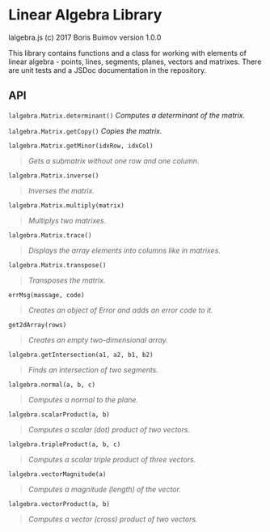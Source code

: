 # Linear Algebra Library
lalgebra.js (c) 2017 Boris Buimov
version 1.0.0

This library contains functions and a class for working with elements of linear algebra - points, lines, segments, planes, vectors and matrixes.
There are unit tests and a JSDoc documentation in the repository.

## API

``` lalgebra.Matrix.determinant() ```
  *Computes a determinant of the matrix.*

``` lalgebra.Matrix.getCopy() ```
  *Copies the matrix.*

``` lalgebra.Matrix.getMinor(idxRow, idxCol) ```
> *Gets a submatrix without one row and one column.*

``` lalgebra.Matrix.inverse() ```
> *Inverses the matrix.*

``` lalgebra.Matrix.multiply(matrix) ```
> *Multiplys two matrixes.*

``` lalgebra.Matrix.trace() ```
> *Displays the array elements into columns like in matrixes.*

``` lalgebra.Matrix.transpose() ```
> *Transposes the matrix.*

``` errMsg(massage, code) ```
> *Creates an object of Error and adds an error code to it.*

``` get2dArray(rows) ```
> *Creates an empty two-dimensional array.*

``` lalgebra.getIntersection(a1, a2, b1, b2) ```
> *Finds an intersection of two segments.*

``` lalgebra.normal(a, b, c) ```
> *Computes a normal to the plane.*

``` lalgebra.scalarProduct(a, b) ```
> *Computes a scalar (dot) product of two vectors.*

``` lalgebra.tripleProduct(a, b, c) ```
> *Computes a scalar triple product of three vectors.*

``` lalgebra.vectorMagnitude(a) ```
> *Computes a magnitude (length) of the vector.*

``` lalgebra.vectorProduct(a, b) ```
> *Computes a vector (cross) product of two vectors.*

